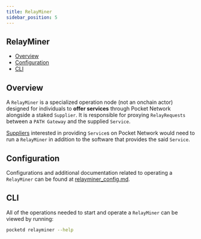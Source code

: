```yaml
---
title: RelayMiner
sidebar_position: 5
---
```


## RelayMiner <!-- omit in toc -->

- [Overview](#overview)
- [Configuration](#configuration)
- [CLI](#cli)

## Overview

A `RelayMiner` is a specialized operation node (not an onchain actor) designed
for individuals to **offer services** through Pocket Network alongside a staked
`Supplier`. It is responsible for proxying `RelayRequests` between a `PATH Gateway`
and the supplied `Service`.

[Suppliers](./supplier.md) interested in providing `Service`s on Pocket Network
would need to run a `RelayMiner` in addition to the software that provides the said `Service`.

## Configuration

Configurations and additional documentation related to operating a `RelayMiner`
can be found at [relayminer_config.md](../../1_operate/configs/relayminer_config.md).

## CLI

All of the operations needed to start and operate a `RelayMiner` can be viewed
by running:

```bash
pocketd relayminer --help
```
